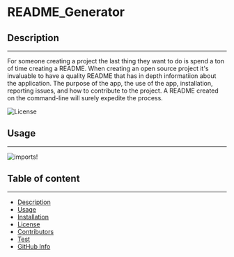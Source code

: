 # README_Generator

## Description
---
For someone creating a project the last thing they want to do is spend a ton of time creating a README. When creating an open source project it's invaluable to have a quality README that has in depth informatiion about the application. The purpose of the app, the use of the app, installation, reporting issues, and how to contribute to the project. A README created on the command-line will surely expedite the process.

![License](https://img.shields.io/badge/LICENSE-MIT-GREEN)

## Usage
---
![imports!]()

## Table of content
----
* [Description](#Description)
* [Usage](#Usage)
* [Installation](#Installation)
* [License](#License)
* [Contributors](#Contributors)
* [Test](#Test)
* [GitHub Info](#Questions)